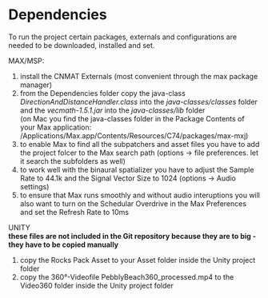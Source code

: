 # Dependencies
To run the project certain packages, externals and configurations are needed to be downloaded, installed and set.  


MAX/MSP:
1. install the CNMAT Externals (most convenient through the max package manager)
2. from the Dependencies folder copy the java-class *DirectionAndDistanceHandler.class* into the *java-classes/classes* folder and the *vecmath-1.5.1.jar* into the *java-classes/lib* folder  
    (on Mac you find the java-classes folder in the Package Contents of your Max application: /Applications/Max.app/Contents/Resources/C74/packages/max-mxj)
3. to enable Max to find all the subpatchers and asset files you have to add the project folcer to the Max search path (options -> file preferences. let it search the subfolders as well)
4. to work well with the binaural spatializer you have to adjust the Sample Rate to 44.1k and the Signal Vector Size to 1024 (options -> Audio settings)
5. to ensure that Max runs smoothly and without audio interuptions you will also want to turn on the Schedular Overdrive in the Max Preferences and set the Refresh Rate to 10ms  


UNITY  
**these files are not included in the Git repository because they are to big - they have to be copied manually**
1. copy the Rocks Pack Asset to your Asset folder inside the Unity project folder
2. copy the 360°-Videofile PebblyBeach360_processed.mp4 to the Video360 folder inside the Unity project folder
